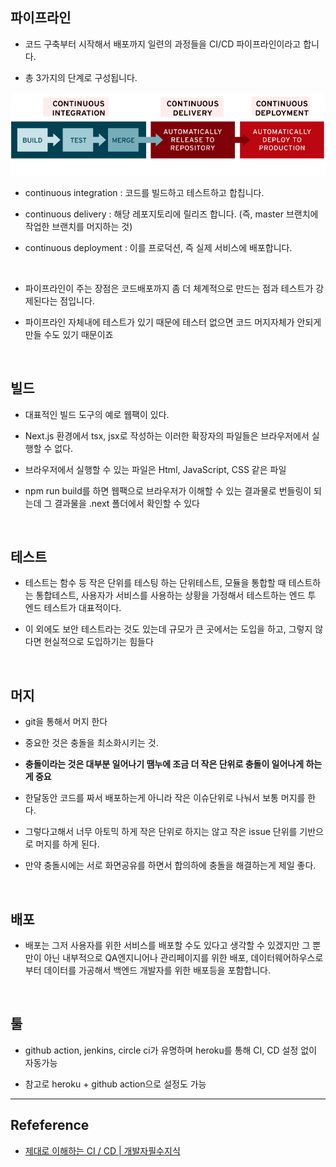 ## 파이프라인

- 코드 구축부터 시작해서 배포까지 일련의 과정들을 CI/CD 파이프라인이라고 합니다.

- 총 3가지의 단계로 구성됩니다.

<img src='./images/제대로 이해하는 CI CD 개발자필수지식/01.png'>

- continuous integration : 코드를 빌드하고 테스트하고 합칩니다.

- continuous delivery : 해당 레포지토리에 릴리즈 합니다. (즉, master 브랜치에 작업한 브랜치를 머지하는 것)

- continuous deployment : 이를 프로덕션, 즉 실제 서비스에 배포합니다.

<br/>

- 파이프라인이 주는 장점은 코드배포까지 좀 더 체계적으로 만드는 점과 테스트가 강제된다는 점입니다.

- 파이프라인 자체내에 테스트가 있기 때문에 테스터 없으면 코드 머지자체가 안되게 만들 수도 있기 때문이죠

<br/>

## 빌드

- 대표적인 빌드 도구의 예로 웹팩이 있다.

- Next.js 환경에서 tsx, jsx로 작성하는 이러한 확장자의 파일들은 브라우저에서 실행할 수 없다.

- 브라우저에서 실행할 수 있는 파일은 Html, JavaScript, CSS 같은 파일

- npm run build를 하면 웹팩으로 브라우저가 이해할 수 있는 결과물로 번들링이 되는데 그 결과물을 .next 폴더에서 확인할 수 있다

<br/>

## 테스트

- 테스트는 함수 등 작은 단위를 테스팅 하는 단위테스트, 모듈을 통합할 때 테스트하는 통합테스트, 사용자가 서비스를 사용하는 상황을 가정해서 테스트하는 엔드 투 엔드 테스트가 대표적이다.

- 이 외에도 보안 테스트라는 것도 있는데 규모가 큰 곳에서는 도입을 하고, 그렇지 않다면 현실적으로 도입하기는 힘들다

<br/>

## 머지

- git을 통해서 머지 한다

- 중요한 것은 충돌을 최소화시키는 것.

- **충돌이라는 것은 대부분 일어나기 땜누에 조금 더 작은 단위로 충돌이 일어나게 하는게 중요**

- 한달동안 코드를 짜서 배포하는게 아니라 작은 이슈단위로 나눠서 보통 머지를 한다.

- 그렇다고해서 너무 아토믹 하게 작은 단위로 하지는 않고 작은 issue 단위를 기반으로 머지를 하게 된다.

- 만약 충돌시에는 서로 화면공유를 하면서 합의하에 충돌을 해결하는게 제일 좋다.

<br/>

## 배포

- 배포는 그저 사용자를 위한 서비스를 배포할 수도 있다고 생각할 수 있겠지만 그 뿐만이 아닌 내부적으로 QA엔지니어나 관리페이지를 위한 배포, 데이터웨어하우스로부터 데이터를 가공해서 백엔드 개발자를 위한 배포등을 포함합니다.

<br/>

## 툴

- github action, jenkins, circle ci가 유명하며 heroku를 통해 CI, CD 설정 없이 자동가능

- 참고로 heroku + github action으로 설정도 가능

---

## Refeference

- [제대로 이해하는 CI / CD | 개발자필수지식](https://www.youtube.com/watch?v=KTHZyV9yJGY&t=986s)

